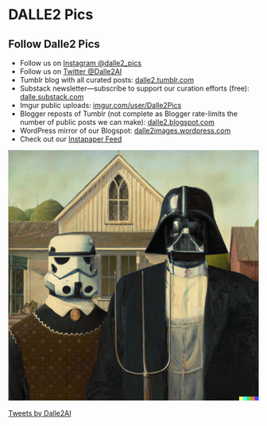 <script src="https://cdn.tailwindcss.com"></script>
# DALLE2 Pics

## Follow Dalle2 Pics

- Follow us on [Instagram @dalle2_pics](https://www.instagram.com/dalle2_pics/)
- Follow us on [Twitter @Dalle2AI](https://twitter.com/Dalle2AI)
- Tumblr blog with all curated posts: [dalle2.tumblr.com](https://dalle2.tumblr.com/)
- Substack newsletter—subscribe to support our curation efforts (free): [dalle.substack.com](https://dalle.substack.com/)
- Imgur public uploads: [imgur.com/user/Dalle2Pics](https://imgur.com/user/Dalle2Pics)
- Blogger reposts of Tumblr (not complete as Blogger rate-limits the number of public posts we can make): [dalle2.blogspot.com](https://dalle2.blogspot.com/)
- WordPress mirror of our Blogspot: [dalle2images.wordpress.com](https://dalle2images.wordpress.com/)
- Check out our [Instapaper Feed](https://www.instapaper.com/p/dalle2)

![Dalle2 Image Header](FVhGcYOUAAAr60b.jpeg)

<div class="grid grid-flow-col auto-cols-max">
  
<div><script type='text/javascript' src='https://dalle2.tumblr.com/js'></script></div>

<div><a class="twitter-timeline" href="https://twitter.com/Dalle2AI?ref_src=twsrc%5Etfw">Tweets by Dalle2AI</a> <script async src="https://platform.twitter.com/widgets.js" charset="utf-8"></script></div>
  
</div>
